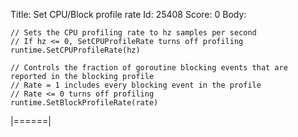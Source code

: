 Title: Set CPU/Block profile rate
Id: 25408
Score: 0
Body:
```
// Sets the CPU profiling rate to hz samples per second
// If hz <= 0, SetCPUProfileRate turns off profiling
runtime.SetCPUProfileRate(hz) 

// Controls the fraction of goroutine blocking events that are reported in the blocking profile
// Rate = 1 includes every blocking event in the profile
// Rate <= 0 turns off profiling
runtime.SetBlockProfileRate(rate)
```
|======|

